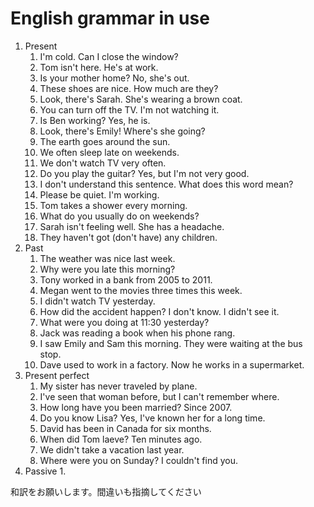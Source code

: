 # English grammar in use

1. Present
   1. I'm cold. Can I close the window?
   2. Tom isn't here. He's at work.
   3. Is your mother home? No, she's out.
   4. These shoes are nice. How much are they?
   5. Look, there's Sarah. She's wearing a brown coat.
   6. You can turn off the TV. I'm not watching it.
   7. Is Ben working? Yes, he is.
   8. Look, there's Emily! Where's she going?
   9. The earth goes around the sun.
   10. We often sleep late on weekends.
   11. We don't watch TV very often.
   12. Do you play the guitar? Yes, but I'm not very good.
   13. I don't understand this sentence. What does this word mean?
   14. Please be quiet. I'm working.
   15. Tom takes a shower every morning.
   16. What do you usually do on weekends?
   17. Sarah isn't feeling well. She has a headache.
   18. They haven't got (don't have) any children.
2. Past
   1. The weather was nice last week.
   2. Why were you late this morning?
   3. Tony worked in a bank from 2005 to 2011.
   4. Megan went to the movies three times this week.
   5. I didn't watch TV yesterday.
   6. How did the accident happen? I don't know. I didn't see it.
   7. What were you doing at 11:30 yesterday?
   8. Jack was reading a book when his phone rang.
   9. I saw Emily and Sam this morning. They were waiting at the bus stop.
   10. Dave used to work in a factory. Now he works in a supermarket.
3.  Present perfect
    1.  My sister has never traveled by plane.
    2.  I've seen that woman before, but I can't remember where.
    3.  How long have you been married? Since 2007.
    4.  Do you know Lisa? Yes, I've known her for a long time.
    5.  David has been in Canada for six months.
    6.  When did Tom laeve? Ten minutes ago.
    7.  We didn't take a vacation last year.
    8.  Where were you on Sunday? I couldn't find you.
4.  Passive
    1.  

和訳をお願いします。間違いも指摘してください